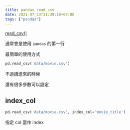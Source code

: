 ```yaml
---
title: pandas read_csv
date: 2021-07-23T21:39:10+09:00
tags: ["pandas"]
---
```

[read_csv()](https://pandas.pydata.org/docs/reference/api/pandas.read_csv.html)

通常會是使用 `pandas` 的第一行

最簡單的使用方式

```python
pd.read_csv('data/movie.csv')
```

不過讀進來的時候

還有很多參數可以設定

## index_col

```python
pd.read_csv('data/movie.csv', index_col='movie_title')
```

指定 col 當作 index
